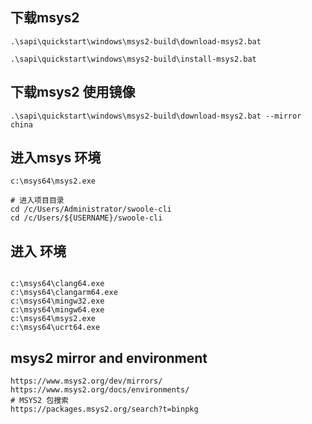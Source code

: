 ## 下载msys2

```
.\sapi\quickstart\windows\msys2-build\download-msys2.bat

.\sapi\quickstart\windows\msys2-build\install-msys2.bat

```

## 下载msys2 使用镜像

```
.\sapi\quickstart\windows\msys2-build\download-msys2.bat --mirror china

```

## 进入msys 环境

```
c:\msys64\msys2.exe

# 进入项目目录
cd /c/Users/Administrator/swoole-cli
cd /c/Users/${USERNAME}/swoole-cli

```

## 进入 环境

```shell

c:\msys64\clang64.exe
c:\msys64\clangarm64.exe
c:\msys64\mingw32.exe
c:\msys64\mingw64.exe
c:\msys64\msys2.exe
c:\msys64\ucrt64.exe

```

## msys2 mirror and  environment

    https://www.msys2.org/dev/mirrors/
    https://www.msys2.org/docs/environments/
    # MSYS2 包搜索
    https://packages.msys2.org/search?t=binpkg




